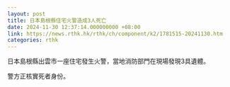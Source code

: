 ```yaml
---
layout: post
title: 日本島根縣住宅火警造成3人死亡
date: 2024-11-30 12:37:14.000000000 +08:00
link: https://news.rthk.hk/rthk/ch/component/k2/1781515-20241130.htm
categories: rthk
---
```


日本島根縣出雲市一座住宅發生火警，當地消防部門在現場發現3具遺體。

警方正核實死者身份。
